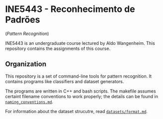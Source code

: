 INE5443 - Reconhecimento de Padrões
===================================
(_Pattern Recognition_)

INE5443 is an undergraduate course lectured by Aldo Wangenheim.
This repository contains the assignments of this course.


Organization
------------

This repository is a set of command-line tools
for pattern recognition.
It contains programs like classifiers
and dataset generators.

The programs are written in C++ and bash scripts.
The makefile assumes certaint filename conventions to work properly;
the details can be found in [`naming_conventions.md`](naming_conventions.md).

For information about the dataset strucutre,
read [`datasets/format.md`](datasets/format.md).

